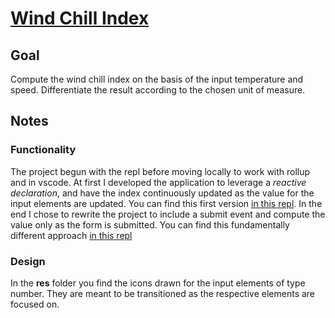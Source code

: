 # [Wind Chill Index](https://svelte.dev/repl/c8f46ac1f70e46189ff550011aebb7df)

## Goal

Compute the wind chill index on the basis of the input temperature and speed. Differentiate the result according to the chosen unit of measure.

## Notes

### Functionality

The project begun with the repl before moving locally to work with rollup and in vscode. At first I developed the application to leverage a _reactive declaration_, and have the index continuously updated as the value for the input elements are updated. You can find this first version [in this repl](https://svelte.dev/repl/4d60816973b04ca5aaf6e35088a1c951). In the end I chose to rewrite the project to include a submit event and compute the value only as the form is submitted. You can find this fundamentally different approach [in this repl](https://svelte.dev/repl/4f87e0117de9489d8f76977549e62573)

### Design

In the **res** folder you find the icons drawn for the input elements of type number. They are meant to be transitioned as the respective elements are focused on.
